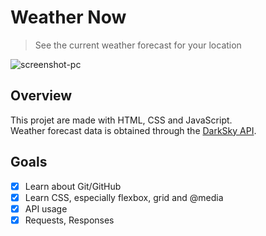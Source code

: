 # Weather Now
> See the current weather forecast for your location

![screenshot-pc](https://i.ibb.co/NC02YXZ/Screenshot-20190912-134704.png)

## Overview

This projet are made with HTML, CSS and JavaScript.<br/>
Weather forecast data is obtained through the [DarkSky API](https://darksky.net/dev/docs).

## Goals

- [x] Learn about Git/GitHub
- [x] Learn CSS, especially flexbox, grid and @media
- [x] API usage
- [x] Requests, Responses
